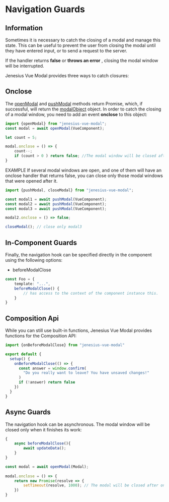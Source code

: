 # Navigation Guards

## Information
Sometimes it is necessary to catch the closing of a modal and manage 
this state. This can be useful to prevent the user from closing the 
modal until they have entered input, or to send a request to the server.

If the handler returns **false** or **throws an error** , closing 
the modal window will be interrupted.

Jenesius Vue Modal provides three ways to catch closures:

## Onclose
The [openModal](/guide/guide-methods#open-modal) and [pushModal](/guide/guide-methods#push-modal)
methods return Promise, which, if successful,
will return the [modalObject](/guide/details-modal-object) object. In order to catch the closing of
a modal window, you need to add an event **onclose** to this object:
```ts
import {openModal} from "jenesius-vue-modal";
const modal = await openModal(VueComponent);

let count = 5;

modal.onclose = () => {
    count--;
    if (count > 0 ) return false; //The modal window will be closed after five attempts.
}
```
EXAMPLE
If several modal windows are open, and one of them will have an onclose handler that returns false, you can close only those modal windows that were opened after it.
```ts
import {pushModal, closeModal} from "jenesius-vue-modal";

const modal1 = await pushModal(VueComponent);
const modal2 = await pushModal(VueComponent);
const modal3 = await pushModal(VueComponent);

modal2.onclose = () => false;

closeModal(); // close only modal3
```

## In-Component Guards
Finally, the navigation hook can be specified directly in the component using the following options:
- beforeModalClose
```ts
const Foo = {
	template: "...",
	beforeModalClose() {
		// has access to the context of the component instance this.
	}
} 
```
## Composition Api
While you can still use built-in functions, Jenesius Vue Modal provides functions for the Composition API:
```ts
import {onBeforeModalClose} from "jenesius-vue-modal"

export default {
  setup() {
    onBeforeModalClose(() => {
      const answer = window.confirm(
        "Do you really want to leave? You have unsaved changes!"
      )
      if (!answer) return false
    })
  }
}
```

## Async Guards
The navigation hook can be asynchronous. The modal window will be closed only when it finishes its work:
```ts
{
    async beforeModalClose(){
        await updateData();
    }
}
```
```ts
const modal = await openModal(Modal);
    
modal.onclose = () => {
    return new Promise(resolve => {
        setTimeout(resolve, 1000); // The modal will be closed after one second.
    })
}
```
